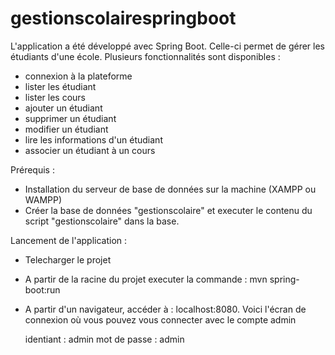 # gestionscolairespringboot

L'application a été développé avec Spring Boot. Celle-ci permet de gérer les étudiants d'une école.
Plusieurs fonctionnalités sont disponibles :
- connexion à la plateforme
- lister les étudiant
- lister les cours
- ajouter un étudiant
- supprimer un étudiant
- modifier un étudiant
- lire les informations d'un étudiant
- associer un étudiant à un cours

Prérequis :
- Installation du serveur de base de données sur la machine (XAMPP ou WAMPP)
- Créer la base de données "gestionscolaire" et executer le contenu du script "gestionscolaire" dans la base.


Lancement de l'application :
- Telecharger le projet
- A partir de la racine du projet executer la commande : mvn spring-boot:run
- A partir d'un navigateur, accéder à : localhost:8080. Voici l'écran de connexion où vous pouvez vous connecter avec le compte admin

  identiant : admin
  mot de passe : admin
